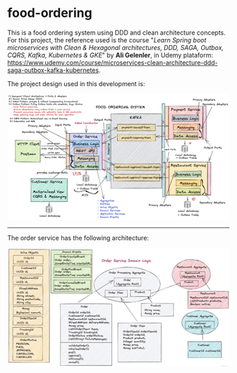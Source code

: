 # food-ordering

This is a food ordering system using DDD and clean architecture concepts.<br />
For this project, the reference used is the course "<em>Learn Spring boot microservices with Clean & Hexagonal architectures, DDD, SAGA, Outbox, CQRS, Kafka, Kubernetes & GKE</em>" by **Ali Gelenler**, in Udemy plataform: <a>https://www.udemy.com/course/microservices-clean-architecture-ddd-saga-outbox-kafka-kubernetes</a>.

The project design used in this development is:

<img src='./project-design.png' />

---

The order service has the following architecture:

<img src='./order-service-design.png' />
